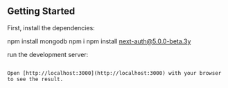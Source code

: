 ## Getting Started

First, install the dependencies:

npm install mongodb
npm i npm install next-auth@5.0.0-beta.3y


run the development server:

```

Open [http://localhost:3000](http://localhost:3000) with your browser to see the result.
